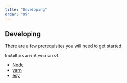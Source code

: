 ```yaml
---
title: "Developing"
order: "99"
---
```


## Developing

There are a few prerequisites you will need to get started:

Install a current version of:

- [Node](https://nodejs.org/en/)
- [yarn](http://yarnpkg.com/)
- [esy](http://esy.sh)